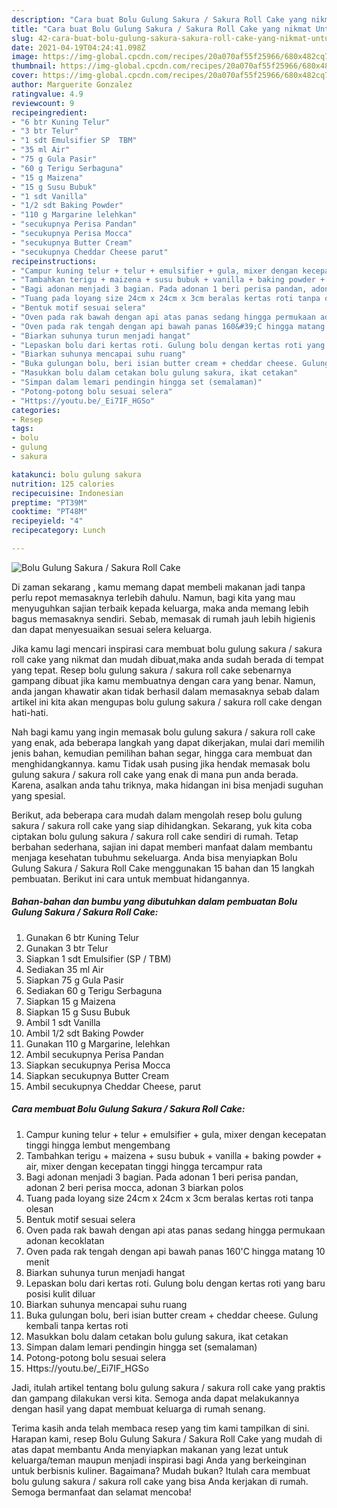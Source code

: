 ```yaml
---
description: "Cara buat Bolu Gulung Sakura / Sakura Roll Cake yang nikmat Untuk Jualan"
title: "Cara buat Bolu Gulung Sakura / Sakura Roll Cake yang nikmat Untuk Jualan"
slug: 42-cara-buat-bolu-gulung-sakura-sakura-roll-cake-yang-nikmat-untuk-jualan
date: 2021-04-19T04:24:41.098Z
image: https://img-global.cpcdn.com/recipes/20a070af55f25966/680x482cq70/bolu-gulung-sakura-sakura-roll-cake-foto-resep-utama.jpg
thumbnail: https://img-global.cpcdn.com/recipes/20a070af55f25966/680x482cq70/bolu-gulung-sakura-sakura-roll-cake-foto-resep-utama.jpg
cover: https://img-global.cpcdn.com/recipes/20a070af55f25966/680x482cq70/bolu-gulung-sakura-sakura-roll-cake-foto-resep-utama.jpg
author: Marguerite Gonzalez
ratingvalue: 4.9
reviewcount: 9
recipeingredient:
- "6 btr Kuning Telur"
- "3 btr Telur"
- "1 sdt Emulsifier SP  TBM"
- "35 ml Air"
- "75 g Gula Pasir"
- "60 g Terigu Serbaguna"
- "15 g Maizena"
- "15 g Susu Bubuk"
- "1 sdt Vanilla"
- "1/2 sdt Baking Powder"
- "110 g Margarine lelehkan"
- "secukupnya Perisa Pandan"
- "secukupnya Perisa Mocca"
- "secukupnya Butter Cream"
- "secukupnya Cheddar Cheese parut"
recipeinstructions:
- "Campur kuning telur + telur + emulsifier + gula, mixer dengan kecepatan tinggi hingga lembut mengembang"
- "Tambahkan terigu + maizena + susu bubuk + vanilla + baking powder + air, mixer dengan kecepatan tinggi hingga tercampur rata"
- "Bagi adonan menjadi 3 bagian. Pada adonan 1 beri perisa pandan, adonan 2 beri perisa mocca, adonan 3 biarkan polos"
- "Tuang pada loyang size 24cm x 24cm x 3cm beralas kertas roti tanpa olesan"
- "Bentuk motif sesuai selera"
- "Oven pada rak bawah dengan api atas panas sedang hingga permukaan adonan kecoklatan"
- "Oven pada rak tengah dengan api bawah panas 160&#39;C hingga matang 10 menit"
- "Biarkan suhunya turun menjadi hangat"
- "Lepaskan bolu dari kertas roti. Gulung bolu dengan kertas roti yang baru posisi kulit diluar"
- "Biarkan suhunya mencapai suhu ruang"
- "Buka gulungan bolu, beri isian butter cream + cheddar cheese. Gulung kembali tanpa kertas roti"
- "Masukkan bolu dalam cetakan bolu gulung sakura, ikat cetakan"
- "Simpan dalam lemari pendingin hingga set (semalaman)"
- "Potong-potong bolu sesuai selera"
- "Https://youtu.be/_Ei7IF_HGSo"
categories:
- Resep
tags:
- bolu
- gulung
- sakura

katakunci: bolu gulung sakura 
nutrition: 125 calories
recipecuisine: Indonesian
preptime: "PT39M"
cooktime: "PT48M"
recipeyield: "4"
recipecategory: Lunch

---
```



![Bolu Gulung Sakura / Sakura Roll Cake](https://img-global.cpcdn.com/recipes/20a070af55f25966/680x482cq70/bolu-gulung-sakura-sakura-roll-cake-foto-resep-utama.jpg)

Di zaman  sekarang , kamu memang dapat membeli makanan jadi tanpa perlu repot memasaknya terlebih dahulu. Namun, bagi kita yang mau menyuguhkan sajian terbaik kepada keluarga, maka anda memang lebih bagus memasaknya sendiri. Sebab, memasak di rumah jauh lebih higienis dan dapat menyesuaikan sesuai selera keluarga.

Jika kamu lagi mencari inspirasi cara membuat bolu gulung sakura / sakura roll cake yang nikmat dan mudah dibuat,maka anda sudah berada di tempat yang tepat. Resep bolu gulung sakura / sakura roll cake  sebenarnya gampang dibuat jika kamu membuatnya dengan cara yang benar. Namun, anda jangan khawatir akan tidak berhasil dalam memasaknya 
sebab dalam artikel ini kita akan mengupas bolu gulung sakura / sakura roll cake dengan hati-hati.  



Nah bagi kamu yang ingin memasak bolu gulung sakura / sakura roll cake yang enak, ada beberapa langkah yang dapat dikerjakan, mulai dari memilih jenis bahan, kemudian pemilihan bahan segar, hingga cara membuat dan menghidangkannya. kamu Tidak usah pusing jika hendak memasak bolu gulung sakura / sakura roll cake yang enak di mana pun anda berada. Karena, asalkan anda  tahu triknya, maka hidangan ini bisa menjadi suguhan yang spesial.

Berikut, ada beberapa cara mudah dalam mengolah resep bolu gulung sakura / sakura roll cake yang siap dihidangkan. Sekarang, yuk kita coba ciptakan bolu gulung sakura / sakura roll cake sendiri di rumah. Tetap berbahan sederhana, sajian ini dapat memberi manfaat dalam membantu menjaga kesehatan tubuhmu sekeluarga. Anda bisa menyiapkan Bolu Gulung Sakura / Sakura Roll Cake menggunakan 15 bahan dan 15 langkah pembuatan. Berikut ini cara untuk membuat hidangannya.

<!--inarticleads1-->

##### Bahan-bahan dan bumbu yang dibutuhkan dalam pembuatan Bolu Gulung Sakura / Sakura Roll Cake:

1. Gunakan 6 btr Kuning Telur
1. Gunakan 3 btr Telur
1. Siapkan 1 sdt Emulsifier (SP / TBM)
1. Sediakan 35 ml Air
1. Siapkan 75 g Gula Pasir
1. Sediakan 60 g Terigu Serbaguna
1. Siapkan 15 g Maizena
1. Siapkan 15 g Susu Bubuk
1. Ambil 1 sdt Vanilla
1. Ambil 1/2 sdt Baking Powder
1. Gunakan 110 g Margarine, lelehkan
1. Ambil secukupnya Perisa Pandan
1. Siapkan secukupnya Perisa Mocca
1. Siapkan secukupnya Butter Cream
1. Ambil secukupnya Cheddar Cheese, parut




<!--inarticleads2-->

##### Cara membuat Bolu Gulung Sakura / Sakura Roll Cake:

1. Campur kuning telur + telur + emulsifier + gula, mixer dengan kecepatan tinggi hingga lembut mengembang
1. Tambahkan terigu + maizena + susu bubuk + vanilla + baking powder + air, mixer dengan kecepatan tinggi hingga tercampur rata
1. Bagi adonan menjadi 3 bagian. Pada adonan 1 beri perisa pandan, adonan 2 beri perisa mocca, adonan 3 biarkan polos
1. Tuang pada loyang size 24cm x 24cm x 3cm beralas kertas roti tanpa olesan
1. Bentuk motif sesuai selera
1. Oven pada rak bawah dengan api atas panas sedang hingga permukaan adonan kecoklatan
1. Oven pada rak tengah dengan api bawah panas 160&#39;C hingga matang 10 menit
1. Biarkan suhunya turun menjadi hangat
1. Lepaskan bolu dari kertas roti. Gulung bolu dengan kertas roti yang baru posisi kulit diluar
1. Biarkan suhunya mencapai suhu ruang
1. Buka gulungan bolu, beri isian butter cream + cheddar cheese. Gulung kembali tanpa kertas roti
1. Masukkan bolu dalam cetakan bolu gulung sakura, ikat cetakan
1. Simpan dalam lemari pendingin hingga set (semalaman)
1. Potong-potong bolu sesuai selera
1. Https://youtu.be/_Ei7IF_HGSo




Jadi, itulah artikel tentang  bolu gulung sakura / sakura roll cake  yang praktis dan gampang dilakukan versi kita. Semoga anda dapat melakukannya dengan hasil yang dapat membuat keluarga di rumah senang. 

Terima kasih anda telah membaca resep yang tim kami tampilkan di sini. Harapan kami, resep  Bolu Gulung Sakura / Sakura Roll Cake yang mudah di atas dapat membantu Anda menyiapkan makanan yang lezat untuk keluarga/teman maupun menjadi inspirasi bagi Anda yang berkeinginan untuk berbisnis kuliner. Bagaimana? Mudah bukan? Itulah cara membuat bolu gulung sakura / sakura roll cake yang bisa Anda kerjakan di rumah. Semoga bermanfaat dan selamat mencoba!

